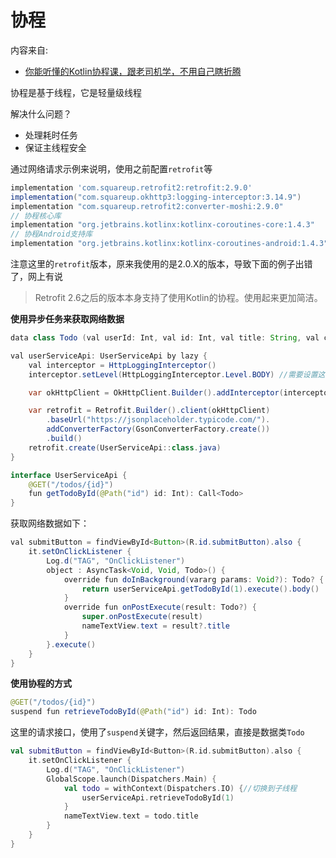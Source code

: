 # 协程

内容来自:

+ [你能听懂的Kotlin协程课，跟老司机学，不用自己瞎折腾](https://www.bilibili.com/video/BV1uo4y1y7ZF)

协程是基于线程，它是轻量级线程

解决什么问题？

+ 处理耗时任务
+ 保证主线程安全



通过网络请求示例来说明，使用之前配置`retrofit`等

```groovy
implementation 'com.squareup.retrofit2:retrofit:2.9.0'
implementation("com.squareup.okhttp3:logging-interceptor:3.14.9")
implementation "com.squareup.retrofit2:converter-moshi:2.9.0"
// 协程核心库
implementation "org.jetbrains.kotlinx:kotlinx-coroutines-core:1.4.3"
// 协程Android支持库
implementation "org.jetbrains.kotlinx:kotlinx-coroutines-android:1.4.3"
```

注意这里的`retrofit`版本，原来我使用的是2.0.X的版本，导致下面的例子出错了，网上有说

> Retrofit 2.6之后的版本本身支持了使用Kotlin的协程。使用起来更加简洁。





**使用异步任务来获取网络数据**

```java
data class Todo (val userId: Int, val id: Int, val title: String, val completed: Boolean)

val userServiceApi: UserServiceApi by lazy {
    val interceptor = HttpLoggingInterceptor()
    interceptor.setLevel(HttpLoggingInterceptor.Level.BODY) //需要设置这个Level貌似才生效

    var okHttpClient = OkHttpClient.Builder().addInterceptor(interceptor).build()

    var retrofit = Retrofit.Builder().client(okHttpClient)
        .baseUrl("https://jsonplaceholder.typicode.com/").
        addConverterFactory(GsonConverterFactory.create())
        .build()
    retrofit.create(UserServiceApi::class.java)
}

interface UserServiceApi {
    @GET("/todos/{id}")
    fun getTodoById(@Path("id") id: Int): Call<Todo>
}
```

获取网络数据如下：

```java
val submitButton = findViewById<Button>(R.id.submitButton).also {
    it.setOnClickListener {
        Log.d("TAG", "OnClickListener")
        object : AsyncTask<Void, Void, Todo>() {
            override fun doInBackground(vararg params: Void?): Todo? {
                return userServiceApi.getTodoById(1).execute().body()
            }
            override fun onPostExecute(result: Todo?) {
                super.onPostExecute(result)
                nameTextView.text = result?.title
            }
        }.execute()
    }
}
```

**使用协程的方式**

```java
@GET("/todos/{id}")
suspend fun retrieveTodoById(@Path("id") id: Int): Todo
```

这里的请求接口，使用了`suspend`关键字，然后返回结果，直接是数据类`Todo`

```kotlin
val submitButton = findViewById<Button>(R.id.submitButton).also {
    it.setOnClickListener {
        Log.d("TAG", "OnClickListener")
        GlobalScope.launch(Dispatchers.Main) {
            val todo = withContext(Dispatchers.IO) {//切换到子线程
                userServiceApi.retrieveTodoById(1)
            }
            nameTextView.text = todo.title
        }
    }
}
```






























